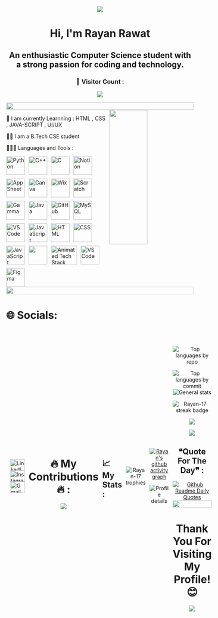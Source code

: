 <h2 align="center">
<img src="https://readme-typing-svg.herokuapp.com/?font=Righteous&size=35&center=true&vCenter=true&width=500&height=70&duration=3300&lines=Welcome+To+My+Git-Hub!!+👋🏻;+I'm+Rayan+Rawat;" /></h1>


<h1 align="center">Hi, I'm Rayan Rawat </h1>
<h2 align="center">An enthusiastic Computer Science student with a strong passion for coding and technology.</h2>

</div>
<h3 align ="center"><b> 👀  Visitor Count :</b></h3>
</div>

<p align="center" >   
  <img src="https://profile-counter.glitch.me/Rayan-1737/count.svg" />  
</p>


</div>
<div>
<img src="https://i.imgur.com/dBaSKWF.gif" height="20" width="100%">
<img align="right" height="360" src="https://media1.tenor.com/m/5ry-200hErMAAAAd/hacker-hacker-man.gif" height="45%" width="45%"  />  


<p>🌱 I am currently Learnning :  HTML , CSS , JAVA-SCRIPT , UI/UX </p>

<p>👨‍💻 I am a B.Tech CSE student</p>



🧑🏻‍💻 Languages and Tools : </h3>


<div align="left" style="display: flex; flex-wrap: wrap; gap: 10px; max-width: 450px;">
  <img src="https://techstack-generator.vercel.app/python-icon.svg" alt="Python" width="50" height="50" />
  <img src="https://techstack-generator.vercel.app/cpp-icon.svg" alt="C++" width="50" height="50" />
  <img src="https://skillicons.dev/icons?i=c" alt="C" width="50" height="50" />
  <img src="https://skillicons.dev/icons?i=notion" alt="Notion" width="50" height="50" />
  <img src="https://www.appsheet.com/Content/img/material/appsheet_rebrand_logo.svg" alt="AppSheet" width="50" height="50" />
  <img src="https://media.licdn.com/dms/image/D5612AQGny7xsSSLQ-A/article-cover_image-shrink_600_2000/0/1699480666080?e=2147483647&v=beta&t=3jmL98hJa2MwOmEPsQZ9t3zAH3CjBLEIL-ugNdJ31tY" alt="Canva" width="50" height="50" />
  <img src="https://cdn-icons-png.flaticon.com/512/5968/5968753.png" alt="Wix" width="50" height="50" />
  <img src="https://fullsteam.mit.edu/wp-content/uploads/2020/03/ScratchLogo-300x300.png" alt="Scratch" width="50" height="50" />
  <img src="https://www.wpcrafter.com/wp-content/uploads/2024/08/gamma-1.png" alt="Gamma" width="50" height="50" />
  <img src="https://techstack-generator.vercel.app/java-icon.svg" alt="Java" width="50" height="50" />
  <img src="https://repository-images.githubusercontent.com/403817624/3d10f761-1027-4d0a-9906-48361e466d87" alt="GitHub" width="50" height="50" />
  <img src="https://techstack-generator.vercel.app/mysql-icon.svg" alt="MySQL" width="50" height="50" />
  <img src="https://img.icons8.com/?size=160&id=4d9YPiN04osD&format=png" alt="VS Code" width="50" height="50" />
  <img src="https://techstack-generator.vercel.app/js-icon.svg" alt="JavaScript" width="50" height="50" />
  <img src="https://skillicons.dev/icons?i=html" alt="HTML" width="50" height="50" />
  <img src="https://skillicons.dev/icons?i=css" alt="CSS" width="50" height="50" />
  <img src="https://skillicons.dev/icons?i=js" alt="JavaScript" width="50" height="50" />
  <img src="https://www.computernetworkingnotes.com/wp-content/uploads/ccna-study-guide/images/csg132-01-cisco-packet-tracer.png"  width="50"       height="50" />
  <img src="https://i.pinimg.com/originals/16/21/3f/16213fe0d23aa40c1208ba1594acef50.gif" alt="Animated Tech Stack Icon" width="70"               height="50"/>
  <img src="https://skillicons.dev/icons?i=vscode" alt="VS Code" width="50" height="50" />
  <img src="https://skillicons.dev/icons?i=figma" alt="Figma" width="50" height="50" />
  </div>
  <img src="https://i.imgur.com/dBaSKWF.gif" height="20" width="100%">


# 🌐 Socials:

<br>
<p align="left">

<div style="display: flex; align-items: center; gap: 10px;">

  <a href="https://linkedin.com/in/rayan-rawat-22bb40315" target="_blank" style="all: unset; display: inline-block;">
    <div align="left">
    <img src="https://raw.githubusercontent.com/rahuldkjain/github-profile-readme-generator/master/src/images/icons/Social/linked-in-alt.svg" alt="LinkedIn" height="30" width="40" />
  </a>
      
  <a href="https://instagram.com/rayan.22._" target="_blank" style="all: unset; display: inline-block;">
  <img src="https://raw.githubusercontent.com/rahuldkjain/github-profile-readme-generator/master/src/images/icons/Social/instagram.svg" alt="Instagram" height="30" width="40" />
  </a>
  
  <a href="mailto:rayanrawat26@gmail.com" target="_blank" style="all: unset; display: inline-block;">
    <img src="https://raw.githubusercontent.com/maurodesouza/profile-readme-generator/master/src/assets/icons/social/gmail/default.svg" alt="Gmail" height="30" width="40" />
  
  </a>
</div>

<div align="center">
<h1> 🔥 My Contributions  🔥 :</h1>

<img src="https://github.com/Rayan-17/Rayan-1737/blob/output/github-contribution-grid-snake.gif">


  
<br>


</div>



  <h2>📈 My Stats : </h2>

<div align="center"> 
  
![Rayan-17 trophies](https://github-readme-stats.vercel.app/api/top-langs/?username=Rayan-1737&theme=blue-green)

</div>


<div align="center"> 

[![Rayan's github activity graph](https://github-readme-activity-graph.vercel.app/graph?username=Rayan-1737&bg_color=1b181b&color=09e8ec&line=04fbd2&point=148cc8&area=true&hide_border=true)](https://github.com/ashutosh00710/github-readme-activity-graph)<br/>


![Profile details](http://github-profile-summary-cards.vercel.app/api/cards/profile-details?username=Rayan-1737&theme=radical)

</div>

<div align = " center"> 

![Top languages by repo](http://github-profile-summary-cards.vercel.app/api/cards/repos-per-language?username=Rayan-1737&theme=radical)

  ![Top languages by commit](http://github-profile-summary-cards.vercel.app/api/cards/most-commit-language?username=Rayan-1737&theme=radical)
![General stats](http://github-profile-summary-cards.vercel.app/api/cards/stats?username=Rayan-1737&theme=radical)

![Rayan-17 streak badge](https://github-readme-streak-stats.herokuapp.com?user=Rayan-1737&theme=blue-green)
 
  ![](http://github-profile-summary-cards.vercel.app/api/cards/productive-time?username=Rayan-1737&theme=2077&utcOffset=8)

 ![](https://github-profile-trophy.vercel.app/?username=Rayan-1737&theme=juicyfresh&row=2&column=4)
<p>

  
 <div align="center">
   
<div align="center">
    <h2> ❝Quote For The Day❞ : </h2>
    <a href="https://github.com/cheehwatang/github-readme-daily-quotes">
        <img src="https://readme-daily-quotes.vercel.app/api?theme=vue" alt="Github Readme Daily Quotes">
    </a>
</div>

<img src="https://i.imgur.com/dBaSKWF.gif" height="20" width="100%">


<h1 align="center"><b> Thank You For Visiting My Profile! 😊  </b></h1>
<img align="center" src="https://lh4.googleusercontent.com/proxy/T8woP5YotaGz9eA-7L2bkezSrxh6rj9gMD_D6Mzuhcizz3rMrvrgecx-VJWvUuqSyrj0cvbCWNymoEI">






